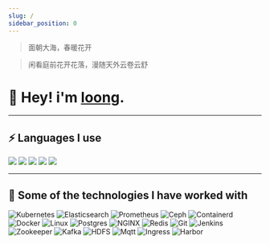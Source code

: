```yaml
---
slug: /
sidebar_position: 0
---
```


> 面朝大海，春暖花开

> 闲看庭前花开花落，漫随天外云卷云舒

# 👨 Hey! i'm [loong](https://blog.lingwenlong.com).

---
## ⚡ Languages I use

 ![](https://img.shields.io/badge/Python-lightgrey?logo=PYTHON)  ![](https://img.shields.io/badge/Scala-lightgrey?logo=scala)  ![](https://img.shields.io/badge/Java-lightgrey?logo=java)  ![](https://img.shields.io/badge/CSharp-lightgrey?logo=Csharp)  ![](https://img.shields.io/badge/Go-lightgrey?logo=go)



---

## 🚀 Some of the technologies I have worked with

 ![Kubernetes](https://img.shields.io/badge/Kubernetes-lightgrey?logo=kubernetes) ![Elasticsearch](https://img.shields.io/badge/Elasticsearch-lightgrey?logo=elasticsearch) ![Prometheus](https://img.shields.io/badge/Prometheus-lightgrey?logo=prometheus) ![Ceph](https://img.shields.io/badge/Ceph-lightgrey?logo=ceph) ![Containerd](https://img.shields.io/badge/Containerd-lightgrey?logo=Containerd) ![Docker](https://img.shields.io/badge/Docker-lightgrey?logo=docker) ![Linux](https://img.shields.io/badge/Linux-lightgrey?logo=linux) ![Postgres](https://img.shields.io/badge/Postgresql-lightgrey?logo=postgresql) ![NGINX](https://img.shields.io/badge/Nginx-lightgrey?logo=nginx) ![Redis](https://img.shields.io/badge/Redis-lightgrey?logo=redis) ![Git](https://img.shields.io/badge/Git-lightgrey?logo=git) ![Jenkins](https://img.shields.io/badge/Jenkins-lightgrey?logo=jenkins) ![Zookeeper](https://img.shields.io/badge/Zookeeper-lightgrey?logo=zookeeper) ![Kafka](https://img.shields.io/badge/Apache%20Kafka-lightgrey?logo=apache%20kafka) ![HDFS](https://img.shields.io/badge/Hdfs-lightgrey?logo=hdfs) ![Mqtt](https://img.shields.io/badge/Mqtt-lightgrey?logo=eclipse%20mosquitto) ![Ingress](https://img.shields.io/badge/Ingress-lightgrey?logo=Ingress) ![Harbor](https://img.shields.io/badge/Harbor-lightgrey?logo=Harbor)
